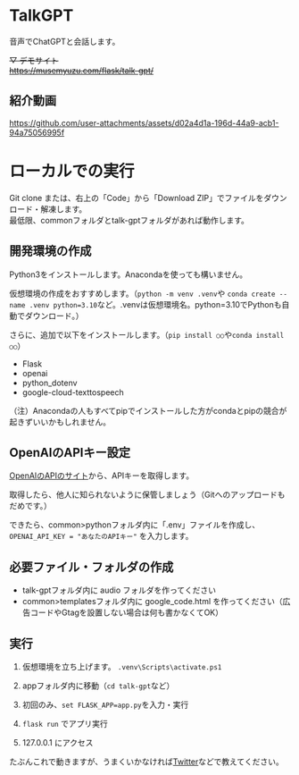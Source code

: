 # TalkGPT
 音声でChatGPTと会話します。
 
 ~~▽ デモサイト~~<br>
 ~~https://musemyuzu.com/flask/talk-gpt/~~
 
## 紹介動画
https://github.com/user-attachments/assets/d02a4d1a-196d-44a9-acb1-94a75056995f
 
 
# ローカルでの実行
 Git clone または、右上の「Code」から「Download ZIP」でファイルをダウンロード・解凍します。  
 最低限、commonフォルダとtalk-gptフォルダがあれば動作します。
 
## 開発環境の作成
 Python3をインストールします。Anacondaを使っても構いません。
 
 仮想環境の作成をおすすめします。（``` python -m venv .venv ```や ``` conda create --name .venv python=3.10 ```など。.venvは仮想環境名。python=3.10でPythonも自動でダウンロード。）
 
 さらに、追加で以下をインストールします。（``` pip install ○○ ```や``` conda install ○○ ```）
 * Flask
 * openai
 * python_dotenv
 * google-cloud-texttospeech
 
 （注）Anacondaの人もすべてpipでインストールした方がcondaとpipの競合が起きずいいかもしれません。
 
## OpenAIのAPIキー設定
 [OpenAIのAPIのサイト](https://openai.com/blog/openai-api)から、APIキーを取得します。
 
 取得したら、他人に知られないように保管しましょう（Gitへのアップロードもだめです。）
 
 できたら、common>pythonフォルダ内に「.env」ファイルを作成し、
 ``` OPENAI_API_KEY = "あなたのAPIキー" ```
 を入力します。

## 必要ファイル・フォルダの作成
 * talk-gptフォルダ内に audio フォルダを作ってください
 * common>templatesフォルダ内に google_code.html を作ってください（広告コードやGtagを設置しない場合は何も書かなくてOK）
 
## 実行
 1. 仮想環境を立ち上げます。
 ``` .venv\Scripts\activate.ps1 ```
 
 2. appフォルダ内に移動（``` cd talk-gpt ```など）
 
 3. 初回のみ、``` set FLASK_APP=app.py ```を入力・実行
 
 4. ``` flask run ``` でアプリ実行
 
 5. 127.0.0.1 にアクセス

たぶんこれで動きますが、うまくいかなければ[Twitter](https://twitter.com/musemyuzu)などで教えてください。
